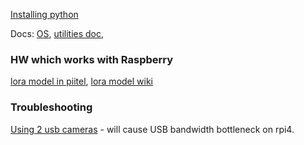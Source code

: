 [Installing python](https://www.enablegeek.com/tutorial/install-python-on-a-raspberry-pi-step-by-step-guide/)

Docs: [OS](https://www.raspberrypi.com/documentation/computers/os.html#introduction), [utilities doc](https://www.raspberrypi.com/documentation/computers/os.html#utilities), 

### HW which works with Raspberry
[lora model in piitel](https://piitel.co.il/shop/sx1268-lora-hat-for-raspberry-pi-433mhz-frequency-band-for-europe-asia-africa/), [lora model wiki](http://www.waveshare.com/wiki/SX1268_433M_LoRa_HAT)
### Troubleshooting
[Using 2 usb cameras](https://forums.raspberrypi.com/viewtopic.php?t=365720) - will cause USB bandwidth bottleneck on rpi4.